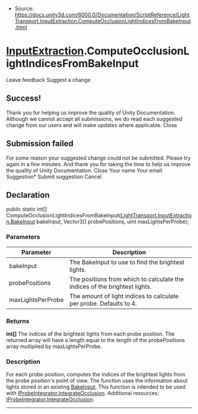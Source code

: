 * Source: https://docs.unity3d.com/6000.0/Documentation/ScriptReference/LightTransport.InputExtraction.ComputeOcclusionLightIndicesFromBakeInput.html

#  [InputExtraction](https://docs.unity3d.com/6000.0/Documentation/ScriptReference/LightTransport.InputExtraction.html).ComputeOcclusionLightIndicesFromBakeInput
Leave feedback
Suggest a change
## Success!
Thank you for helping us improve the quality of Unity Documentation. Although we cannot accept all submissions, we do read each suggested change from our users and will make updates where applicable.
Close
## Submission failed
For some reason your suggested change could not be submitted. Please <a>try again</a> in a few minutes. And thank you for taking the time to help us improve the quality of Unity Documentation.
Close
Your name Your email Suggestion* Submit suggestion
Cancel
## Declaration
public static int[] ComputeOcclusionLightIndicesFromBakeInput([LightTransport.InputExtraction.BakeInput](https://docs.unity3d.com/6000.0/Documentation/ScriptReference/LightTransport.InputExtraction.BakeInput.html) bakeInput, Vector3[] probePositions, uint maxLightsPerProbe); 
### Parameters
Parameter | Description  
---|---  
bakeInput | The BakeInput to use to find the brightest lights.  
probePositions | The positions from which to calculate the indices of the brightest lights.  
maxLightsPerProbe | The amount of light indices to calculate per probe. Defaults to 4.  
### Returns
**int[]** The indices of the brightest lights from each probe position. The returned array will have a length equal to the length of the probePositions array multiplied by maxLightsPerProbe. 
### Description
For each probe position, computes the indices of the brightest lights from the probe position's point of view. The function uses the information about lights stored in an existing [BakeInput](https://docs.unity3d.com/6000.0/Documentation/ScriptReference/LightTransport.InputExtraction.BakeInput.html). This function is intended to be used with [IProbeIntegrator.IntegrateOcclusion](https://docs.unity3d.com/6000.0/Documentation/ScriptReference/LightTransport.IProbeIntegrator.IntegrateOcclusion.html).
Additional resources: [IProbeIntegrator.IntegrateOcclusion](https://docs.unity3d.com/6000.0/Documentation/ScriptReference/LightTransport.IProbeIntegrator.IntegrateOcclusion.html).
* * *
